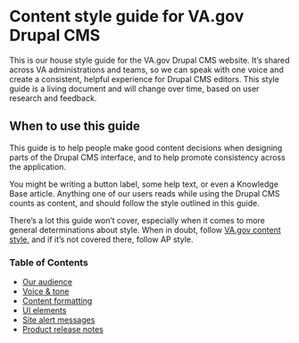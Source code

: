 # Content style guide for VA.gov Drupal CMS
This is our house style guide for the VA.gov Drupal CMS website. It’s shared across VA administrations and teams, so we can speak with one voice and create a consistent, helpful experience for Drupal CMS editors. This style guide is a living document and will change over time, based on user research and feedback.

## When to use this guide
This guide is to help people make good content decisions when designing parts of the Drupal CMS interface, and to help promote consistency across the application. 

You might be writing a button label, some help text, or even a Knowledge Base article. Anything one of our users reads while using the Drupal CMS counts as content, and should follow the style outlined in this guide. 

There’s a lot this guide won’t cover, especially when it comes to more general determinations about style. When in doubt, follow [VA.gov content style](https://design.va.gov/content-style-guide/), and if it’s not covered there, follow AP style.


### Table of Contents
- [Our audience](https://github.com/department-of-veterans-affairs/va.gov-team/blob/master/platform/cms/content-style-guide/our-audience.md)
- [Voice & tone](https://github.com/department-of-veterans-affairs/va.gov-team/blob/master/platform/cms/content-style-guide/voice-and-tone.md)
- [Content formatting](https://github.com/department-of-veterans-affairs/va.gov-team/blob/master/platform/cms/content-style-guide/content-formatting.md)
- [UI elements](https://github.com/department-of-veterans-affairs/va.gov-team/blob/master/platform/cms/content-style-guide/ui-elements.md)
- [Site alert messages](https://github.com/department-of-veterans-affairs/va.gov-team/blob/master/platform/cms/content-style-guide/site-alert-messages.md)
- [Product release notes](https://github.com/department-of-veterans-affairs/va.gov-team/tree/master/platform/cms/ux-writing/product-release-notes)



